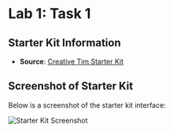 # Lab 1: Task 1

## Starter Kit Information
- **Source**: [Creative Tim Starter Kit](https://www.creative-tim.com/)

## Screenshot of Starter Kit
Below is a screenshot of the starter kit interface:

![Starter Kit Screenshot](path/to/starter-kit-screenshot.png)  <!-- Replace with your screenshot path -->
